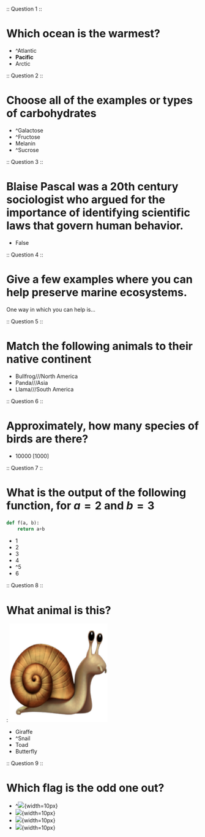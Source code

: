 :: Question 1 ::
# Which ocean is the warmest?

- ^Atlantic
- **Pacific**
- Arctic

:: Question 2 ::
# Choose all of the examples or types of carbohydrates

- ^Galactose
- ^Fructose
- Melanin
- ^Sucrose

:: Question 3 ::
# Blaise Pascal was a 20th century sociologist who argued for the importance of identifying scientific laws that govern human behavior.

- False

:: Question 4 ::
# Give a few examples where you can help preserve marine ecosystems. 
One way in which you can help is...

:: Question 5 ::
# Match the following animals to their native continent

- Bullfrog///North America
- Panda///Asia
- Llama///South America

:: Question 6 ::
# Approximately, how many species of birds are there?

- 10000 [1000]

:: Question 7 ::
# What is the output of the following function, for $a=2$ and $b=3$
```python
def f(a, b):
    return a+b
```

- 1
- 2 
- 3
- 4
- ^5
- 6

:: Question 8 ::
# What animal is this? 
: ![](inputs\images\snail.png)

- Giraffe
- ^Snail
- Toad
- Butterfly

:: Question 9 ::
# Which flag is the odd one out?

- ^![](https://www.worldometers.info/img/flags/be-flag.gif){width=10px}
- ![](https://www.worldometers.info/img/flags/bl-flag.gif){width=10px}
- ![](https://www.worldometers.info/img/flags/br-flag.gif){width=10px}
- ![](https://www.worldometers.info/img/flags/gy-flag.gif){width=10px}
